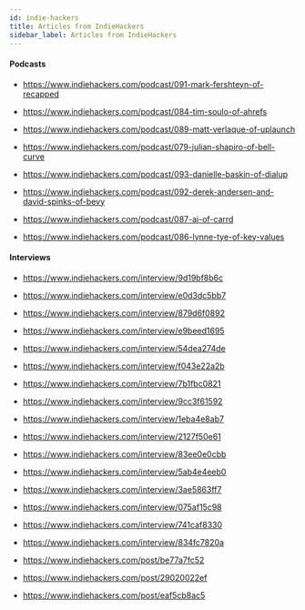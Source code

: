 ```yaml
---
id: indie-hackers
title: Articles from IndieHackers
sidebar_label: Articles from IndieHackers
---
```


#### Podcasts
- []() https://www.indiehackers.com/podcast/091-mark-fershteyn-of-recapped
- []() https://www.indiehackers.com/podcast/084-tim-soulo-of-ahrefs
- []() https://www.indiehackers.com/podcast/089-matt-verlaque-of-uplaunch
- []() https://www.indiehackers.com/podcast/079-julian-shapiro-of-bell-curve
- []() https://www.indiehackers.com/podcast/093-danielle-baskin-of-dialup
- []() https://www.indiehackers.com/podcast/092-derek-andersen-and-david-spinks-of-bevy


- []() https://www.indiehackers.com/podcast/087-aj-of-carrd  
- []() https://www.indiehackers.com/podcast/086-lynne-tye-of-key-values

#### Interviews
- []() https://www.indiehackers.com/interview/9d19bf8b6c
- []() https://www.indiehackers.com/interview/e0d3dc5bb7



- []() https://www.indiehackers.com/interview/879d6f0892



- []() https://www.indiehackers.com/interview/e9beed1695

- []() https://www.indiehackers.com/interview/54dea274de
- []() https://www.indiehackers.com/interview/f043e22a2b



- []() https://www.indiehackers.com/interview/7b1fbc0821



- []() https://www.indiehackers.com/interview/9cc3f61592



- []() https://www.indiehackers.com/interview/1eba4e8ab7


- []() https://www.indiehackers.com/interview/2127f50e61


- []() https://www.indiehackers.com/interview/83ee0e0cbb
- []() https://www.indiehackers.com/interview/5ab4e4eeb0



- []() https://www.indiehackers.com/interview/3ae5863ff7



- []() https://www.indiehackers.com/interview/075af15c98
- []() https://www.indiehackers.com/interview/741caf8330
- []() https://www.indiehackers.com/interview/834fc7820a




- []() https://www.indiehackers.com/post/be77a7fc52
- []() https://www.indiehackers.com/post/29020022ef
- []() https://www.indiehackers.com/post/eaf5cb8ac5
